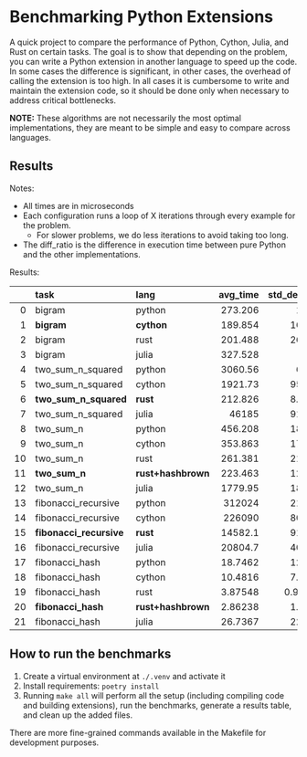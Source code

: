 # Benchmarking Python Extensions

A quick project to compare the performance of Python, Cython, Julia, and Rust on certain tasks.
The goal is to show that depending on the problem, you can write a Python extension in another language to speed up the code.
In some cases the difference is significant, in other cases, the overhead of calling the extension is too high.
In all cases it is cumbersome to write and maintain the extension code, so it should be done only when necessary to address critical bottlenecks.

**NOTE:** These algorithms are not necessarily the most optimal implementations, they are meant to be simple and easy to compare across languages.

## Results

Notes:

- All times are in microseconds
- Each configuration runs a loop of X iterations through every example for the problem.
  - For slower problems, we do less iterations to avoid taking too long.  
- The diff_ratio is the difference in execution time between pure Python and the other implementations.

Results:

 |    | task                | lang           |     avg_time |   std_deviation |   iterations |   diff_ratio |
|---:|:--------------------|:---------------|-------------:|----------------:|-------------:|-------------:|
|  0 | bigram              | python         |    273.206   |       17.853    |         1000 |   nan        |
|  1 | **bigram**              | **cython**         |    189.854   |       16.8827   |         1000 |    -0.305087 |
|  2 | bigram              | rust           |    201.488   |       26.3962   |         1000 |    -0.262506 |
|  3 | bigram              | julia          |    327.528   |     1212        |         1000 |     0.198833 |
|  4 | two_sum_n_squared   | python         |   3060.56    |       66.978    |          100 |   nan        |
|  5 | two_sum_n_squared   | cython         |   1921.73    |       95.2779   |          100 |    -0.372099 |
|  6 | **two_sum_n_squared**   | **rust**           |    212.826   |        8.75903  |          100 |    -0.930462 |
|  7 | two_sum_n_squared   | julia          |  46185       |    91338.6      |          100 |    14.0904   |
|  8 | two_sum_n           | python         |    456.208   |       18.2047   |         1000 |   nan        |
|  9 | two_sum_n           | cython         |    353.863   |       17.4524   |         1000 |    -0.22434  |
| 10 | two_sum_n           | rust           |    261.381   |       21.8427   |         1000 |    -0.427058 |
| 11 | **two_sum_n**           | **rust+hashbrown** |    223.463   |       12.7598   |         1000 |    -0.510174 |
| 12 | two_sum_n           | julia          |   1779.95    |      185.172    |          100 |     2.90163  |
| 13 | fibonacci_recursive | python         | 312024       |     2158.29     |          100 |   nan        |
| 14 | fibonacci_recursive | cython         | 226090       |     8050.41     |          100 |    -0.275408 |
| 15 | **fibonacci_recursive** | **rust**           |  14582.1     |      910.984    |          100 |    -0.953266 |
| 16 | fibonacci_recursive | julia          |  20804.7     |      408.338    |          100 |    -0.933323 |
| 17 | fibonacci_hash      | python         |     18.7462  |       12.9063   |         1000 |   nan        |
| 18 | fibonacci_hash      | cython         |     10.4816  |        7.78693  |         1000 |    -0.440866 |
| 19 | fibonacci_hash      | rust           |      3.87548 |        0.940774 |         1000 |    -0.793266 |
| 20 | **fibonacci_hash**      | **rust+hashbrown** |      2.86238 |        1.52898  |         1000 |    -0.847309 |
| 21 | fibonacci_hash      | julia          |     26.7367  |       22.3975   |         1000 |     0.426244 |


## How to run the benchmarks

1) Create a virtual environment at `./.venv` and activate it
2) Install requirements: `poetry install`
3) Running `make all` will perform all the setup (including compiling code and building extensions), run the benchmarks, generate a results table, and clean up the added files.

There are more fine-grained commands available in the Makefile for development purposes.
